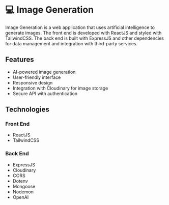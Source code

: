 # 💻 Image Generation

Image Generation is a web application that uses artificial intelligence to generate images. The front end is developed with ReactJS and styled with TailwindCSS. The back end is built with ExpressJS and other dependencies for data management and integration with third-party services.

## Features

- AI-powered image generation
- User-friendly interface
- Responsive design
- Integration with Cloudinary for image storage
- Secure API with authentication

## Technologies

### Front End

- ReactJS
- TailwindCSS

### Back End

- ExpressJS
- Cloudinary
- CORS
- Dotenv
- Mongoose
- Nodemon
- OpenAI
